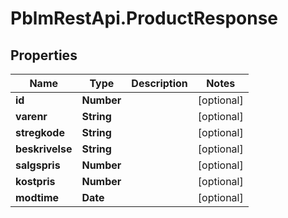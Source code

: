 # PblmRestApi.ProductResponse

## Properties
Name | Type | Description | Notes
------------ | ------------- | ------------- | -------------
**id** | **Number** |  | [optional] 
**varenr** | **String** |  | [optional] 
**stregkode** | **String** |  | [optional] 
**beskrivelse** | **String** |  | [optional] 
**salgspris** | **Number** |  | [optional] 
**kostpris** | **Number** |  | [optional] 
**modtime** | **Date** |  | [optional] 
